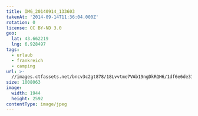 ```yaml
---
title: IMG_20140914_133603
takenAt: '2014-09-14T11:36:04.000Z'
rotation: 0
license: CC BY-ND 3.0
geo:
  lat: 43.662219
  lng: 6.928497
tags:
  - urlaub
  - frankreich
  - camping
url: >-
  //images.ctfassets.net/bncv3c2gt878/18Lvvtme7VAb19ngDkRQH6/1df6e6de3175aefdc39c3d067df67f06/img_20140914_133603_28312961275_o
size: 1008063
image:
  width: 1944
  height: 2592
contentType: image/jpeg
---
```


